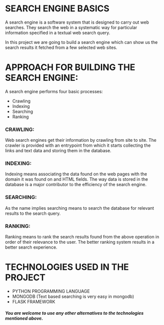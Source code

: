 # **SEARCH ENGINE BASICS**

A search engine is a software system that is designed to carry out web searches. They search the web in a systematic way  for particular information specified in a textual web search query.

In this project we are going to build a search engine which can show us the search results it fetched from a few selected web sites.

# **APPROACH FOR BUILDING THE SEARCH ENGINE:** 

A search engine performs four basic processes:
- Crawling
- Indexing 
- Searching
- Ranking

### CRAWLING:
Web search engines get their information by crawling from site to site. The crawler is provided with an entrypoint from which it starts collecting the links and text data and storing them in the database.

### INDEXING:
Indexing means associating the data found on the web pages with the domain it was found on and HTML fields.
The way data is stored in the database is a major contributor to the efficiency of the search engine.

### SEARCHING:
As the name implies searching means to search the database for relevant results to the search query.

### RANKING:
Ranking means to rank the search results found from the above operation in order of their relevance to the user. The better ranking system results in a better search experience.


# **TECHNOLOGIES USED IN THE PROJECT**
- PYTHON PROGRAMMING LANGUAGE
- MONGODB (Text based searching is very easy in mongodb)
- FLASK FRAMEWORK

##### You are welcome to use any other alternatives to the technologies mentioned above.


